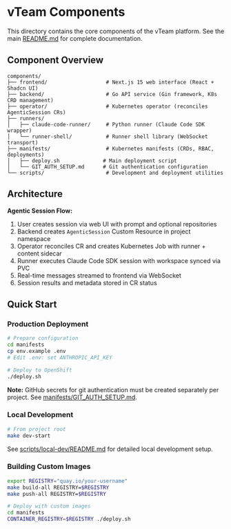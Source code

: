 # vTeam Components

This directory contains the core components of the vTeam platform. See the main [README.md](../README.md) for complete documentation.

## Component Overview

```
components/
├── frontend/                   # Next.js 15 web interface (React + Shadcn UI)
├── backend/                    # Go API service (Gin framework, K8s CRD management)
├── operator/                   # Kubernetes operator (reconciles AgenticSession CRs)
├── runners/
│   ├── claude-code-runner/     # Python runner (Claude Code SDK wrapper)
│   └── runner-shell/           # Runner shell library (WebSocket transport)
├── manifests/                  # Kubernetes manifests (CRDs, RBAC, deployments)
│   ├── deploy.sh              # Main deployment script
│   └── GIT_AUTH_SETUP.md      # Git authentication configuration
└── scripts/                    # Development and deployment utilities
```

## Architecture

**Agentic Session Flow:**
1. User creates session via web UI with prompt and optional repositories
2. Backend creates `AgenticSession` Custom Resource in project namespace
3. Operator reconciles CR and creates Kubernetes Job with runner + content sidecar
4. Runner executes Claude Code SDK session with workspace synced via PVC
5. Real-time messages streamed to frontend via WebSocket
6. Session results and metadata stored in CR status

## Quick Start

### Production Deployment

```bash
# Prepare configuration
cd manifests
cp env.example .env
# Edit .env: set ANTHROPIC_API_KEY

# Deploy to OpenShift
./deploy.sh
```

**Note:** GitHub secrets for git authentication must be created separately per project. See [manifests/GIT_AUTH_SETUP.md](manifests/GIT_AUTH_SETUP.md).

### Local Development

```bash
# From project root
make dev-start
```

See [scripts/local-dev/README.md](scripts/local-dev/README.md) for detailed local development setup.

### Building Custom Images

```bash
export REGISTRY="quay.io/your-username"
make build-all REGISTRY=$REGISTRY
make push-all REGISTRY=$REGISTRY

# Deploy with custom images
cd manifests
CONTAINER_REGISTRY=$REGISTRY ./deploy.sh
```
